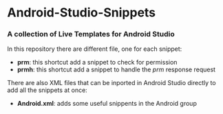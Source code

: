 # Android-Studio-Snippets

### A collection of Live Templates for Android Studio

In this repository there are different file, one for each snippet:
 * **prm**: this shortcut add a snippet to check for permission
 * **prmh**: this shortcut add a snippet to handle the *prm* response request

There are also XML files that can be inported in Android Studio directly to add all the snippets at once:
 * **Android.xml**: adds some useful snippents in the Android group
